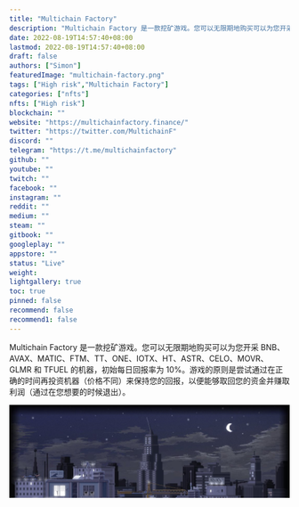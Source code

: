```yaml
---
title: "Multichain Factory"
description: "Multichain Factory 是一款挖矿游戏。您可以无限期地购买可以为您开采 BNB、AVAX、MATIC、FTM、TT、ONE、IOTX、HT、ASTR、CELO、MOVR、GLMR 和 TFUEL 的机器，初始每日回报率为 10%。"
date: 2022-08-19T14:57:40+08:00
lastmod: 2022-08-19T14:57:40+08:00
draft: false
authors: ["Simon"]
featuredImage: "multichain-factory.png"
tags: ["High risk","Multichain Factory"]
categories: ["nfts"]
nfts: ["High risk"]
blockchain: ""
website: "https://multichainfactory.finance/"
twitter: "https://twitter.com/MultichainF"
discord: ""
telegram: "https://t.me/multichainfactory"
github: ""
youtube: ""
twitch: ""
facebook: ""
instagram: ""
reddit: ""
medium: ""
steam: ""
gitbook: ""
googleplay: ""
appstore: ""
status: "Live"
weight: 
lightgallery: true
toc: true
pinned: false
recommend: false
recommend1: false
---
```

Multichain Factory 是一款挖矿游戏。您可以无限期地购买可以为您开采 BNB、AVAX、MATIC、FTM、TT、ONE、IOTX、HT、ASTR、CELO、MOVR、GLMR 和 TFUEL 的机器，初始每日回报率为 10%。游戏的原则是尝试通过在正确的时间再投资机器（价格不同）来保持您的回报，以便能够取回您的资金并赚取利润（通过在您想要的时候退出）。

![配图](108045698360.jpg)
